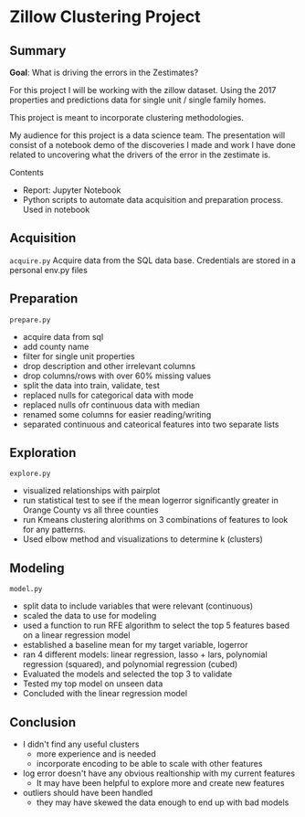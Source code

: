 # Zillow Clustering Project

## Summary

**Goal**: What is driving the errors in the Zestimates?

For this project I will be working with the zillow dataset. Using the 2017 properties and predictions data for single unit / single family homes.

This project is meant to incorporate clustering methodologies.

My audience for this project is a data science team. The presentation will consist of a notebook demo of the discoveries I made and work I have done related to uncovering what the drivers of the error in the zestimate is.

Contents
- Report: Jupyter Notebook
- Python scripts to automate data acquisition and preparation process. Used in notebook

## Acquisition
`acquire.py`
Acquire data from the SQL data base. Credentials are stored in a personal env.py files
## Preparation
`prepare.py`
- acquire data from sql
- add county name
- filter for single unit properties
- drop description and other irrelevant columns
- drop columns/rows with over 60% missing values
- split the data into train, validate, test
- replaced nulls for categorical data with mode
- replaced nulls ofr continuous data with median
- renamed some columns for easier reading/writing
- separated continuous and cateorical features into two separate lists
## Exploration
`explore.py`
- visualized relationships with pairplot 
- run statistical test to see if the mean logerror significantly greater in Orange County vs all three counties
- run Kmeans clustering alorithms on 3 combinations of features to look for any patterns.
- Used elbow method and visualizations to determine k (clusters)
## Modeling
`model.py`
- split data to include variables that were relevant (continuous)
- scaled the data to use for modeling
- used a function to run RFE algorithm to select the top 5 features based on a linear regression model
- established a baseline mean for my target variable, logerror
- ran 4 different models: linear regression, lasso + lars, polynomial regression (squared), and polynomial regression (cubed)
- Evaluated the models and selected the top 3 to validate
- Tested my top model on unseen data
- Concluded with the linear regression model
## Conclusion
- I didn't find any useful clusters
    - more experience and is needed
    - incorporate encoding to be able to scale with other features
- log error doesn't have any obvious realtionship with my current features
    - It may have been helpful to explore more and create new features
- outliers should have been handled
    - they may have skewed the data enough to end up with bad models